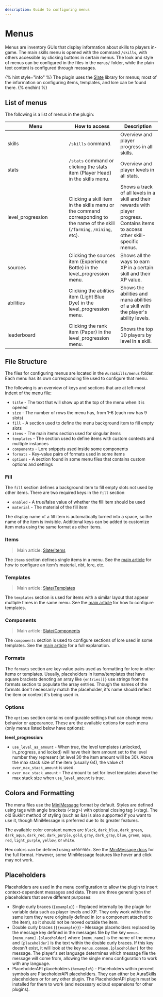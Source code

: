 ```yaml
---
description: Guide to configuring menus
---
```


# Menus

Menus are inventory GUIs that display information about skills to players in-game. The main skills menu is opened with the command `/skills`, with others accessible by clicking buttons in certain menus. The look and style of menus can be configured in the files in the `menus/` folder, while the plain text content is configured through messages.&#x20;

{% hint style="info" %}
The plugin uses the [Slate](https://wiki.aurelium.dev/slate/) library for menus; most of the information on configuring items, templates, and lore can be found there.
{% endhint %}

## List of menus

The following is a list of menus in the plugin:

<table><thead><tr><th width="186">Menu</th><th>How to access</th><th>Description</th></tr></thead><tbody><tr><td>skills</td><td><code>/skills</code> command.</td><td>Overview and player progress in all skills.</td></tr><tr><td>stats</td><td><code>/stats</code> command or clicking the stats item (Player Head) in the skills menu.</td><td>Overview and player levels in all stats.</td></tr><tr><td>level_progression</td><td>Clicking a skill item in the skills menu or the command corresponding to the name of the skill (<code>/farming</code>, <code>/mining</code>, etc).</td><td>Shows a track of all levels in a skill and their rewards with player progress. Contains items to access other skill-specific menus.</td></tr><tr><td>sources</td><td>Clicking the sources item (Experience Bottle) in the level_progression menu.</td><td>Shows all the ways to earn XP in a certain skill and their XP value.</td></tr><tr><td>abilities</td><td>Clicking the abilities item (Light Blue Dye) in the level_progression menu.</td><td>Shows the abilities and mana abilities of a skill with the player's ability levels.</td></tr><tr><td>leaderboard</td><td>Clicking the rank item (Paper) in the level_progression menu.</td><td>Shows the top 10 players by level in a skill.</td></tr></tbody></table>

## File Structure

The files for configuring menus are located in the `AuraSkills/menus` folder. Each menu has its own corresponding file used to configure that menu.

The following is an overview of keys and sections that are at left-most indent of the menu file:

* `title` - The text that will show up at the top of the menu when it is opened
* `size` - The number of rows the menu has, from 1-6 (each row has 9 slots)
* `fill` - A section used to define the menu background item to fill empty slots
* `items` - The main items section used for singular items
* `templates` - The section used to define items with custom contexts and multiple instances
* `components` - Lore snippets used inside some components
* `formats` - Key-value pairs of formats used in some items
* `options` - A section found in some menu files that contains custom options and settings

### Fill

The `fill` section defines a background item to fill empty slots not used by other items. There are two required keys in the `fill` section:

* `enabled` - A true/false value of whether the fill item should be used
* `material` - The material of the fill item

The display name of a fill item is automatically turned into a space, so the name of the item is invisible. Additional keys can be added to customize item meta using the same format as other items.

### Items

> Main article: [Slate/Items](https://wiki.aurelium.dev/slate/items)

The `items` section defines single items in a menu. See the [main article](https://wiki.aurelium.dev/slate/items) for how to configure an item's material, nbt, lore, etc.

### Templates

> Main article: [Slate/Templates](https://wiki.aurelium.dev/slate/templates)

The `templates` section is used for items with a similar layout that appear multiple times in the same menu. See the [main article](https://wiki.aurelium.dev/slate/templates) for how to configure templates.

### Components

> Main article: [Slate/Components](https://wiki.aurelium.dev/slate/components)

The `components` section is used to configure sections of lore used in some templates. See the [main article](https://wiki.aurelium.dev/slate/components) for a full explanation.

### Formats

The `formats` section are key-value pairs used as formatting for lore in other items or templates. Usually, placeholders in items/templates that have square brackets denoting an array like `{entries[]}` use strings from the formats section to populate the array entries. Though the names of the formats don't necessarily match the placeholder, it's name should reflect the item or context it's being used in.

### Options

The `options` section contains configurable settings that can change menu behavior or appearance. These are the available options for each menu (only menus listed below have options):

**level\_progression:**

* `use_level_as_amount` - When true, the level templates (unlocked, in\_progress, and locked) will have their item amount set to the level number they represent (at level 30 the item amount willl be 30). Above the max stack size of the item (usually 64), the value of `over_max_stack_amount` is used.
* `over_max_stack_amount` - The amount to set for level templates above the max stack size when `use_level_amount` is true.

## Colors and Formatting

The menu files use the [MiniMessage](https://docs.advntr.dev/minimessage/format.html) format by default. Styles are defined using tags with angle brackets (\<tag>) with optional closing tag (\</tag). The old Bukkit method of styling (such as \&a) is also supported if you want to use it, though MiniMessage is preferred due to its greater features.

The available color constant names are `black`, `dark_blue`, `dark_green`, `dark_aqua`, `dark_red`, `dark_purple`, `gold`, `gray`, `dark_gray`, `blue`, `green`, `aqua`, `red`, `light_purple`, `yellow`, or `white`.

Hex colors can be defined using `<#00ff00>`. See the [MiniMessage docs](https://docs.advntr.dev/minimessage/format.html) for the full format. However, some MiniMessage features like hover and click may not work.

## Placeholders

Placeholders are used in the menu configuration to allow the plugin to insert context-dependent messages and data. There are three general types of placeholders that serve different purposes:

* Single curly braces (`{example}`) - Replaced internally by the plugin for variable data such as player levels and XP. They only work within the same item they were originally defined in (or a component attached to the item), so it should not be moved outside the item.&#x20;
* Double curly braces (`{{example}}`) - Message placeholders replaced by the message key defined in the messages file by the key `menus.[menu_name].[placeholder]` where `[menu_name]` is the name of the menu and `[placeholder]` is the text within the double curly braces. If this key doesn't exist, it will look at the key `menus.common.[placeholder]` for the message. The player's set language determines which message file the message will come from, allowing the single menu configuration to work with any language.
* PlaceholderAPI placeholders (`%example%`) - Placeholders within percent symbols are PlaceholderAPI placeholders. They can either be AuraSkills placeholders or for any other plugin. The PlaceholderAPI plugin must be installed for them to work (and necessary ecloud expansions for other plugins).

